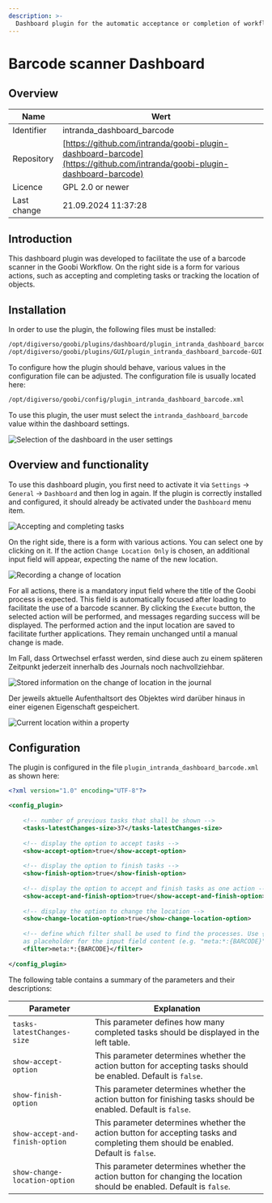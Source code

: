 ```yaml
---
description: >-
  Dashboard plugin for the automatic acceptance or completion of workflow steps and for changing location details using a barcode scanner
---
```


# Barcode scanner Dashboard

## Overview

Name                     | Wert
-------------------------|-----------
Identifier               | intranda_dashboard_barcode
Repository               | [https://github.com/intranda/goobi-plugin-dashboard-barcode](https://github.com/intranda/goobi-plugin-dashboard-barcode)
Licence              | GPL 2.0 or newer 
Last change    | 21.09.2024 11:37:28


## Introduction
This dashboard plugin was developed to facilitate the use of a barcode scanner in the Goobi Workflow. On the right side is a form for various actions, such as accepting and completing tasks or tracking the location of objects.

## Installation
In order to use the plugin, the following files must be installed:

```bash
/opt/digiverso/goobi/plugins/dashboard/plugin_intranda_dashboard_barcode.jar
/opt/digiverso/goobi/plugins/GUI/plugin_intranda_dashboard_barcode-GUI.jar
```

To configure how the plugin should behave, various values in the configuration file can be adjusted. The configuration file is usually located here: 


```bash
/opt/digiverso/goobi/config/plugin_intranda_dashboard_barcode.xml
```

To use this plugin, the user must select the `intranda_dashboard_barcode` value within the dashboard settings.

![Selection of the dashboard in the user settings](images/goobi-plugin-dashboard-barcode_screen1_en.png)

## Overview and functionality
To use this dashboard plugin, you first need to activate it via `Settings` -> `General` -> `Dashboard` and then log in again. If the plugin is correctly installed and configured, it should already be activated under the `Dashboard` menu item.

![Accepting and completing tasks](images/goobi-plugin-dashboard-barcode_screen2_en.png)

On the right side, there is a form with various actions. You can select one by clicking on it. If the action `Change Location Only` is chosen, an additional input field will appear, expecting the name of the new location. 

![Recording a change of location](images/goobi-plugin-dashboard-barcode_screen3_en.png)

For all actions, there is a mandatory input field where the title of the Goobi process is expected. This field is automatically focused after loading to facilitate the use of a barcode scanner. By clicking the `Execute` button, the selected action will be performed, and messages regarding success will be displayed. The performed action and the input location are saved to facilitate further applications. They remain unchanged until a manual change is made.

Im Fall, dass Ortwechsel erfasst werden, sind diese auch zu einem späteren Zeitpunkt jederzeit innerhalb des Journals noch nachvollziehbar.

![Stored information on the change of location in the journal](images/goobi-plugin-dashboard-barcode_screen4_en.png)

Der jeweils aktuelle Aufenthaltsort des Objektes wird darüber hinaus in einer eigenen Eigenschaft gespeichert.

![Current location within a property](images/goobi-plugin-dashboard-barcode_screen5_en.png)


## Configuration
The plugin is configured in the file `plugin_intranda_dashboard_barcode.xml` as shown here:

```xml
<?xml version="1.0" encoding="UTF-8"?>

<config_plugin>
	
	<!-- number of previous tasks that shall be shown -->
	<tasks-latestChanges-size>37</tasks-latestChanges-size>
	
	<!-- display the option to accept tasks -->
	<show-accept-option>true</show-accept-option>
	​
	<!-- display the option to finish tasks -->
	<show-finish-option>true</show-finish-option>
	​
	<!-- display the option to accept and finish tasks as one action -->
	<show-accept-and-finish-option>true</show-accept-and-finish-option>
	​
	<!-- display the option to change the location -->
	<show-change-location-option>true</show-change-location-option>
	
	<!-- define which filter shall be used to find the processes. Use {BARCODE} 
	as placeholder for the input field content (e.g. "meta:*:{BARCODE}" ) -->
	<filter>meta:*:{BARCODE}</filter>
	
</config_plugin>

```

The following table contains a summary of the parameters and their descriptions:

Parameter               | Explanation
------------------------|------------------------------------
| `tasks-latestChanges-size`      | This parameter defines how many completed tasks should be displayed in the left table. |
| `show-accept-option`            | This parameter determines whether the action button for accepting tasks should be enabled. Default is `false`. |
| `show-finish-option`            | This parameter determines whether the action button for finishing tasks should be enabled. Default is `false`. |
| `show-accept-and-finish-option` | This parameter determines whether the action button for accepting tasks and completing them should be enabled. Default is `false`. |
| `show-change-location-option`   | This parameter determines whether the action button for changing the location should be enabled. Default is `false`. |